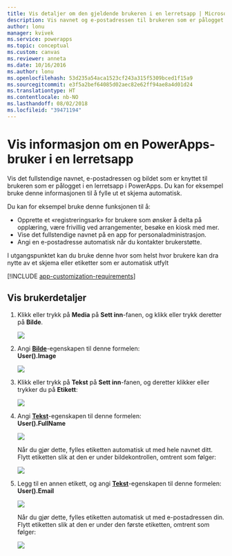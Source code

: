 ```yaml
---
title: Vis detaljer om den gjeldende brukeren i en lerretsapp | Microsoft Docs
description: Vis navnet og e-postadressen til brukeren som er pålogget i en lerretsapp i PowerApps
author: lonu
manager: kvivek
ms.service: powerapps
ms.topic: conceptual
ms.custom: canvas
ms.reviewer: anneta
ms.date: 10/16/2016
ms.author: lonu
ms.openlocfilehash: 53d235a54aca1523cf243a315f5309bced1f15a9
ms.sourcegitcommit: e3f5a2bef64085d02aec82e62ff94ae8a4d01d24
ms.translationtype: HT
ms.contentlocale: nb-NO
ms.lasthandoff: 08/02/2018
ms.locfileid: "39471194"
---
```

# <a name="show-information-about-a-powerapps-user-in-a-canvas-app"></a>Vis informasjon om en PowerApps-bruker i en lerretsapp

Vis det fullstendige navnet, e-postadressen og bildet som er knyttet til brukeren som er pålogget i en lerretsapp i PowerApps. Du kan for eksempel bruke denne informasjonen til å fylle ut et skjema automatisk.

Du kan for eksempel bruke denne funksjonen til å:

* Opprette et «registreringsark» for brukere som ønsker å delta på opplæring, være frivillig ved arrangementer, besøke en kiosk med mer.
* Vise det fullstendige navnet på en app for personaladministrasjon.
* Angi en e-postadresse automatisk når du kontakter brukerstøtte.

I utgangspunktet kan du bruke denne hvor som helst hvor brukere kan dra nytte av et skjema eller etiketter som er automatisk utfylt

[!INCLUDE [app-customization-requirements](../../includes/app-customization-requirements.md)]

## <a name="show-user-details"></a>Vis brukerdetaljer

1. Klikk eller trykk på **Media** på **Sett inn**-fanen, og klikk eller trykk deretter på **Bilde**.
   
   ![][2]
2. Angi **[Bilde](controls/properties-visual.md)**-egenskapen til denne formelen:
   <br>**User().Image**
   
    ![][3]
3. Klikk eller trykk på **Tekst** på **Sett inn**-fanen, og deretter klikker eller trykker du på **Etikett**:  
   
    ![][4]
4. Angi **[Tekst](controls/properties-core.md)**-egenskapen til denne formelen:
   <br>**User().FullName**
   
   ![][6]
   
   Når du gjør dette, fylles etiketten automatisk ut med hele navnet ditt. Flytt etiketten slik at den er under bildekontrollen, omtrent som følger:
   
   ![][5]
5. Legg til en annen etikett, og angi **[Tekst](controls/properties-core.md)**-egenskapen til denne formelen:
   <br>**User().Email**  
   
    ![][8]
   
    Når du gjør dette, fylles etiketten automatisk ut med e-postadressen din. Flytt etiketten slik at den er under den første etiketten, omtrent som følger:  
   
    ![][7]

[2]: ./media/show-current-user/add-image.png
[3]: ./media/show-current-user/imageproperty.png
[4]: ./media/show-current-user/insertlabel.png
[5]: ./media/show-current-user/label.png
[6]: ./media/show-current-user/textproperty.png
[7]: ./media/show-current-user/secondlabel.png
[8]: ./media/show-current-user/email.png
[9]: ./media/show-current-user/preview.png
